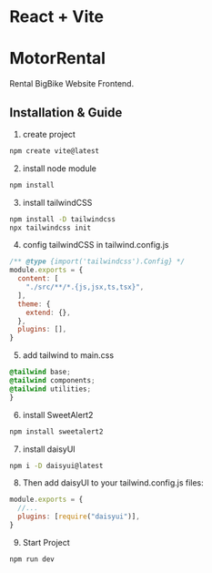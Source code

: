 # React + Vite
# MotorRental

Rental BigBike Website Frontend.

## Installation & Guide

1. create project
```bash
npm create vite@latest
```
2. install node module
```bash
npm install
```
3. install tailwindCSS
```bash
npm install -D tailwindcss
npx tailwindcss init
```
4. config tailwindCSS in tailwind.config.js
```js
/** @type {import('tailwindcss').Config} */
module.exports = {
  content: [
    "./src/**/*.{js,jsx,ts,tsx}",
  ],
  theme: {
    extend: {},
  },
  plugins: [],
}
```
5. add tailwind to main.css
```css
@tailwind base;
@tailwind components;
@tailwind utilities;
}
```
6. install SweetAlert2
```bash
npm install sweetalert2
```
7. install daisyUI
```bash
npm i -D daisyui@latest
```
8. Then add daisyUI to your tailwind.config.js files:
```js
module.exports = {
  //...
  plugins: [require("daisyui")],
}
```
9. Start Project
```bash
npm run dev
```
